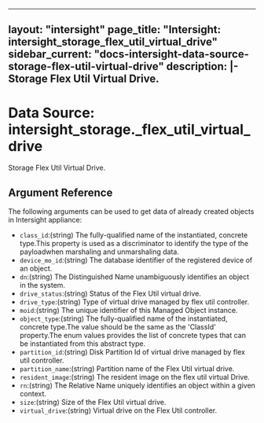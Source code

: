 
---
layout: "intersight"
page_title: "Intersight: intersight_storage_flex_util_virtual_drive"
sidebar_current: "docs-intersight-data-source-storage-flex-util-virtual-drive"
description: |-
Storage Flex Util Virtual Drive.
---

# Data Source: intersight_storage._flex_util_virtual_drive
Storage Flex Util Virtual Drive.
## Argument Reference
The following arguments can be used to get data of already created objects in Intersight appliance:
* `class_id`:(string) The fully-qualified name of the instantiated, concrete type.This property is used as a discriminator to identify the type of the payloadwhen marshaling and unmarshaling data. 
* `device_mo_id`:(string) The database identifier of the registered device of an object. 
* `dn`:(string) The Distinguished Name unambiguously identifies an object in the system. 
* `drive_status`:(string) Status of the Flex Util virtual drive. 
* `drive_type`:(string) Type of virtual drive managed by flex util controller. 
* `moid`:(string) The unique identifier of this Managed Object instance. 
* `object_type`:(string) The fully-qualified name of the instantiated, concrete type.The value should be the same as the 'ClassId' property.The enum values provides the list of concrete types that can be instantiated from this abstract type. 
* `partition_id`:(string) Disk Partition Id of virtual drive managed by flex util controller. 
* `partition_name`:(string) Partition name of the Flex Util virtual drive. 
* `resident_image`:(string) The resident image on the flex util virtual Drive. 
* `rn`:(string) The Relative Name uniquely identifies an object within a given context. 
* `size`:(string) Size of the Flex Util virtual drive. 
* `virtual_drive`:(string) Virtual drive on the Flex Util controller. 
